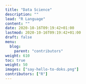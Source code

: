 ```yaml
---
title: "Data Science"
description: ""
lead: "R Language"
content: ""
date: 2020-10-16T09:19:42+01:00
lastmod: 2020-10-16T09:19:42+01:00
draft: false
menu:
  blog:
    parent: "contributors"
weight: 610
toc: true
weight: 50
images: ["say-hello-to-doks.png"]
contributors: ["R"]
---
```

